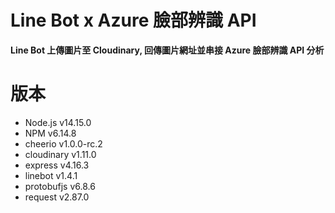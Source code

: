 # Line Bot x Azure 臉部辨識 API
**Line Bot 上傳圖片至 Cloudinary, 回傳圖片網址並串接 Azure 臉部辨識 API 分析**

# 版本
* Node.js v14.15.0
* NPM v6.14.8
* cheerio v1.0.0-rc.2
* cloudinary v1.11.0
* express v4.16.3
* linebot v1.4.1
* protobufjs v6.8.6
* request v2.87.0